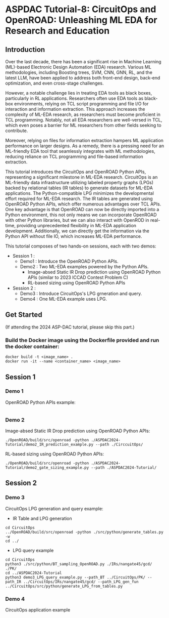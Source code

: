 # ASPDAC Tutorial-8: CircuitOps and OpenROAD: Unleashing ML EDA for Research and Education
## Introduction
Over the last decade, there has been a significant rise in Machine Learning (ML)-based Electronic Design Automation (EDA) research. Various ML methodologies, including Boosting trees, SVM, CNN, GNN, RL, and the latest LLM, have been applied to address both front-end design, back-end optimization, and even cross-stage challenges.

However, a notable challenge lies in treating EDA tools as black boxes, particularly in RL applications. Researchers often use EDA tools as black-box environments, relying on TCL script programming and file I/O for interaction and information extraction. This approach increases the complexity of ML-EDA research, as researchers must become proficient in TCL programming. Notably, not all EDA researchers are well-versed in TCL, which even poses a barrier for ML researchers from other fields seeking to contribute.

Moreover, relying on files for information extraction hampers ML application performance on larger designs. As a remedy, there is a pressing need for an ML-friendly EDA tool that seamlessly integrates with ML methodologies, reducing reliance on TCL programming and file-based information extraction.

This tutorial introduces the CircuitOps and OpenROAD Python APIs, representing a significant milestone in ML-EDA research. CircuitOps is an ML-friendly data infrastructure utilizing labeled property graphs (LPGs) backed by relational tables (IR tables) to generate datasets for ML-EDA applications. The Python-compatible LPG minimizes the developmental effort required for ML-EDA research. The IR tables are generated using OpenROAD Python APIs, which offer numerous advantages over TCL APIs. One key advantage is that OpenROAD can now be directly imported into a Python environment, this not only means we can incorporate OpenROAD with other Python libraries, but we can also interact with OpenROD in real-time, providing unprecedented flexibility in ML-EDA application development. Additionally, we can directly get the information via the Python API without file IO, which increases ML-EDA performance.

This tutorial composes of two hands-on sessions, each with two demos:
- Session 1 :
  - Demo1 : Introduce the OpenROAD Python APIs.
  - Demo2 : Two ML-EDA examples powered by the Python APIs.
    - Image-absed Static IR Drop prediction using OpenROAD Python APIs (similar to 2023 ICCAD Contest Problem C)
    - RL-based sizing using OpenROAD Python APIs
- Session 2 :
  - Demo3 : Introduce CircuitOps's LPG grneration and query.
  - Demo4 : One ML-EDA example uses LPG.

## Get Started

(If attending the 2024 ASP-DAC tutorial, please skip this part.)

### Build the Docker image using the Dockerfile provided and run the docker container:

```
docker build -t <image_name> .
docker run -it --name <container_name> <image_name>
```

## Session 1

### Demo 1

OpenROAD Python APIs example:

```
```

### Demo 2 

Image-absed Static IR Drop prediction using OpenROAD Python APIs:

```
./OpenROAD/build/src/openroad -python ./ASPDAC2024-Tutorial/demo2_IR_prediction_example.py --path ./CirccuitOps/
```

RL-based sizing using OpenROAD Python APIs:

```
./OpenROAD/build/src/openroad -python ./ASPDAC2024-Tutorial/demo2_gate_sizing_example.py --path ./ASPDAC2024-Tutorial/
```

## Session 2

### Demo 3

CircuitOps LPG generation and query example:

- IR Table and LPG generation 

```
cd CircuitOps
../OpenROAD/build/src/openroad -python ./src/python/generate_tables.py -w
cd ../
```

- LPG query example

```
cd CircuitOps
python3 ./src/python/BT_sampling_OpenROAD.py ./IRs/nangate45/gcd/ ./PK/
cd ../ASPDAC2024-Tutorial
python3 demo3_LPG_query_example.py --path_BT ../CircuitOps/PK/ --path_IR ../CircuitOps/IRs/nangate45/gcd/ --path_LPG_gen_fun ../CircuitOps/src/python/generate_LPG_from_tables.py
```

### Demo 4

CircuitOps application example

```
```

